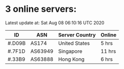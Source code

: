 # 3 online servers:

Latest update at: Sat Aug 08 06:10:16 UTC 2020

| ID | ASN | Server Country | Online |
| -- | --- | -------------- | ------ |
| #.D09B | AS174 | United States | 5 hrs |
| #.7F1D | AS63949 | Singapore | 11 hrs |
| #.33B9 | AS63888 | Hong Kong | 6 hrs |

